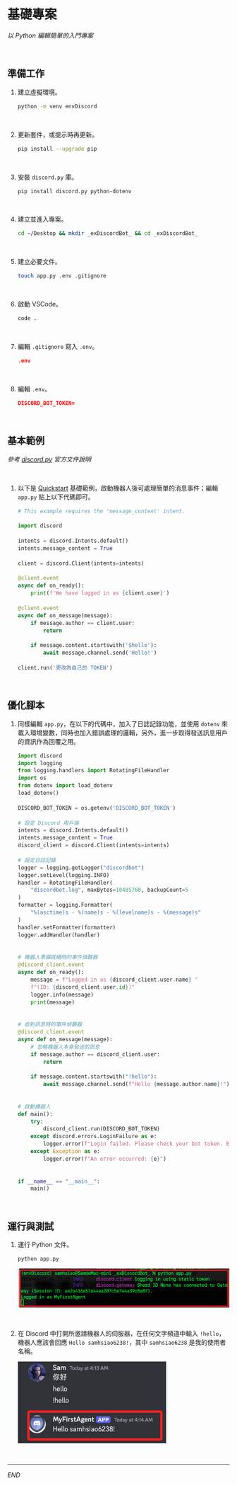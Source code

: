 # 基礎專案

_以 Python 編輯簡單的入門專案_

<br>

## 準備工作

1. 建立虛擬環境。

    ```bash
    python -m venv envDiscord
    ```

<br>

2. 更新套件，或提示時再更新。

    ```bash
    pip install --upgrade pip
    ```

<br>

3. 安裝 `discord.py` 庫。

    ```bash
    pip install discord.py python-dotenv
    ```

<br>

4. 建立並進入專案。

    ```bash
    cd ~/Desktop && mkdir _exDiscordBot_ && cd _exDiscordBot_
    ```

<br>

5. 建立必要文件。

    ```bash
    touch app.py .env .gitignore
    ```

<br>

6. 啟動 VSCode。

    ```bash
    code .
    ```

<br>

7. 編輯 `.gitignore` 寫入 `.env`。

    ```json
    .env
    ```

<br>

8. 編輯 `.env`。

    ```json
    DISCORD_BOT_TOKEN=
    ```

<br>

## 基本範例

_參考 [discord.py](https://discordpy.readthedocs.io/en/stable/#) 官方文件說明_

<br>

1. 以下是 [Quickstart](https://discordpy.readthedocs.io/en/stable/quickstart.html) 基礎範例，啟動機器人後可處理簡單的消息事件；編輯 `app.py` 貼上以下代碼即可。

    ```python
    # This example requires the 'message_content' intent.

    import discord

    intents = discord.Intents.default()
    intents.message_content = True

    client = discord.Client(intents=intents)

    @client.event
    async def on_ready():
        print(f'We have logged in as {client.user}')

    @client.event
    async def on_message(message):
        if message.author == client.user:
            return

        if message.content.startswith('$hello'):
            await message.channel.send('Hello!')

    client.run('更改為自己的 TOKEN')
    ```

<br>

## 優化腳本

1. 同樣編輯 `app.py`，在以下的代碼中，加入了日誌記錄功能，並使用 `dotenv` 來載入環境變數，同時也加入錯誤處理的邏輯，另外，進一步取得發送訊息用戶的資訊作為回覆之用。

    ```python
    import discord
    import logging
    from logging.handlers import RotatingFileHandler
    import os
    from dotenv import load_dotenv
    load_dotenv()

    DISCORD_BOT_TOKEN = os.getenv('DISCORD_BOT_TOKEN')

    # 設定 Discord 用戶端
    intents = discord.Intents.default()
    intents.message_content = True
    discord_client = discord.Client(intents=intents)

    # 設定日誌記錄
    logger = logging.getLogger("discordbot")
    logger.setLevel(logging.INFO)
    handler = RotatingFileHandler(
        "discordbot.log", maxBytes=10485760, backupCount=5
    )
    formatter = logging.Formatter(
        "%(asctime)s - %(name)s - %(levelname)s - %(message)s"
    )
    handler.setFormatter(formatter)
    logger.addHandler(handler)


    # 機器人準備就緒時的事件偵聽器
    @discord_client.event
    async def on_ready():
        message = f"Logged in as {discord_client.user.name} "
        f"(ID: {discord_client.user.id})"
        logger.info(message)
        print(message)


    # 收到訊息時的事件偵聽器
    @discord_client.event
    async def on_message(message):
        # 忽略機器人本身發送的訊息
        if message.author == discord_client.user:
            return

        if message.content.startswith("!hello"):
            await message.channel.send(f"Hello {message.author.name}!")


    # 啟動機器人
    def main():
        try:
            discord_client.run(DISCORD_BOT_TOKEN)
        except discord.errors.LoginFailure as e:
            logger.error(f"Login failed. Please check your bot token. Error: {e}")
        except Exception as e:
            logger.error(f"An error occurred: {e}")


    if __name__ == "__main__":
        main()
    ```

<br>

## 運行與測試

1. 運行 Python 文件。

    ```bash
    python app.py
    ```

    ![](images/img_16.png)

<br>

2. 在 Discord 中打開所邀請機器人的伺服器，在任何文字頻道中輸入 `!hello`，機器人應該會回應 `Hello samhsiao6238!`，其中 `samhsiao6238` 是我的使用者名稱。

    ![](images/img_17.png)

<br>

___

_END_